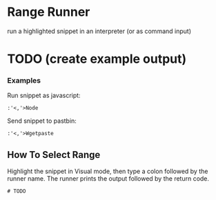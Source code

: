 Range Runner
============
run a highlighted snippet in an interpreter (or as command input)

# TODO (create example output)

### Examples

Run snippet as javascript:
```
:'<,'>Node
```

Send snippet to pastbin:
```
:'<,'>Wgetpaste
```

## How To Select Range

Highlight the snippet in Visual mode, then type a colon followed by the runner
name. The runner prints the output followed by the return code.

```
# TODO
```
